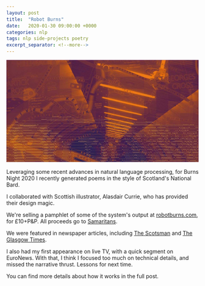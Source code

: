 ```yaml
---
layout: post
title:  "Robot Burns"
date:   2020-01-30 09:00:00 +0000
categories: nlp
tags: nlp side-projects poetry
excerpt_separator: <!--more-->
---
```


![](/assets/robot_burns/cut_cess.jpg)

Leveraging some recent advances in natural language processing, for Burns Night 2020 I recently generated poems in the style of Scotland's National Bard.

I collaborated with Scottish illustrator, Alasdair Currie, who has provided their design magic.

We're selling a pamphlet of some of the system's output at [robotburns.com](https://www.robotburns.com/), for £10+P&P.  All proceeds go to [Samaritans](https://www.samaritans.org/scotland/samaritans-in-scotland/).

We were featured in newspaper articles, including [The Scotsman](https://www.scotsman.com/news/politics/robot-burns-poems-created-by-artificial-intelligence-1-5078792) and [The Glasgow Times](https://www.glasgowtimes.co.uk/news/18176105.robot-burns-artificial-intelligence-celebrating-robert-burns/).

I also had my first appearance on live TV, with a quick segment on EuroNews.  With that, I think I focused too much on technical details, and missed the narrative thrust.  Lessons for next time.

You can find more details about how it works in the full post.

<!--more-->

<!-- Folk with at least a pop-sci interest in machine learning will probably have heard of GPT-2, -->
